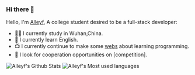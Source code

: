 ### Hi there 👋

Hello, I'm [Alleyf](https://fcsy.fit), A college student desired to be a full-stack developer:

- 👨‍💼 I currently study in Wuhan,China.
- 🏴󠁧󠁢󠁥󠁮󠁧󠁿 I currently learn English.
- 📺 I currently continue to make some [webs](https://alleyf.github.io/) about learning programming. 
- 👯 I look for cooperation opportunities on [competition].
<!--
- 👯 I’m looking to collaborate on ...
- 🤔 I’m looking for help with ...
- 💬 Ask me about ...
- 📫 How to reach me: ...
- 😄 Pronouns: ...
- ⚡ Fun fact: ...
-->
![Alleyf's Github Stats](https://github-readme-stats.vercel.app/api?username=Alleyf&show_icons=true&title_color=fff&icon_color=79ff97&text_color=9f9f9f&bg_color=151515)
![Alleyf's Most used languages](https://github-readme-stats.vercel.app/api/top-langs/?username=Alleyf&layout=compact&show_icons=true&count_private=true&theme=dark&hide_border=false&langs_count=10)
